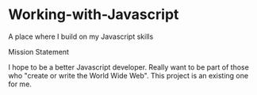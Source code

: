 # Working-with-Javascript
A place where I build on my Javascript skills

Mission Statement

I hope to be a better Javascript developer. Really want to be part of those who "create or write the World Wide Web". This project is an existing one for me.
